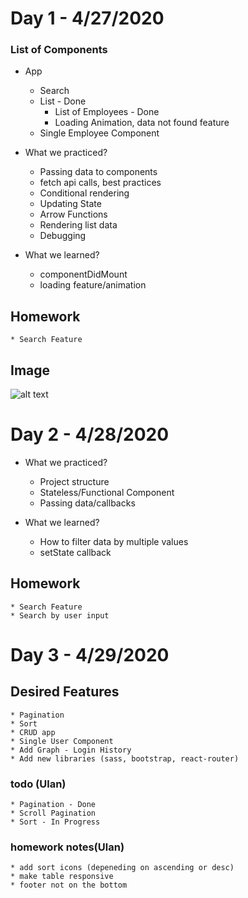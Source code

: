 # Day 1 - 4/27/2020

### List of Components

* App
    * Search
    * List - Done
        * List of Employees - Done
        * Loading Animation, data not found feature
    * Single Employee Component

* What we practiced?
    * Passing data to components
    * fetch api calls, best practices
    * Conditional rendering
    * Updating State
    * Arrow Functions
    * Rendering list data
    * Debugging

* What we learned?
    * componentDidMount
    * loading feature/animation


## Homework
    * Search Feature


## Image
![alt text](search.png "Search")


# Day 2 - 4/28/2020

* What we practiced?
    * Project structure
    * Stateless/Functional Component
    * Passing data/callbacks

* What we learned?
    * How to filter data by multiple values
    * setState callback


## Homework
    * Search Feature
    * Search by user input 

# Day 3 - 4/29/2020




## Desired Features
    * Pagination
    * Sort
    * CRUD app
    * Single User Component
    * Add Graph - Login History
    * Add new libraries (sass, bootstrap, react-router)


### todo (Ulan)
    * Pagination - Done
    * Scroll Pagination 
    * Sort - In Progress
### homework notes(Ulan)
    * add sort icons (depeneding on ascending or desc)
    * make table responsive
    * footer not on the bottom